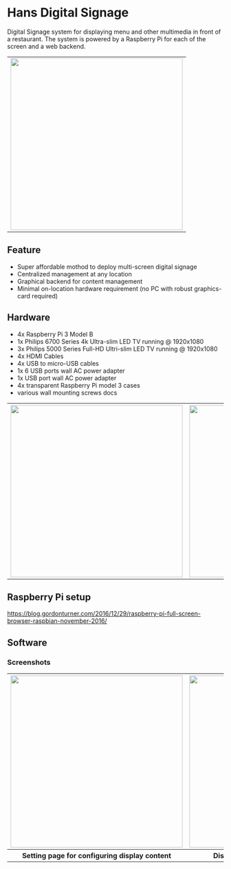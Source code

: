 # Hans Digital Signage

Digital Signage system for displaying menu and other multimedia in front of a restaurant. The system is powered by a Raspberry Pi for each of the screen and a web backend. 

<table style="width:100%">
	<tr>
		<td align="center">
			<image src="https://ivanplex.github.io/HANS_Notice_board/images/store_front_1.jpg" height="400px"/>
		</td>
	</tr>
</table>

## Feature

- Super affordable mothod to deploy multi-screen digital signage
- Centralized management at any location
- Graphical backend for content management 
- Minimal on-location hardware requirement (no PC with robust graphics-card required)

## Hardware

- 4x Raspberry Pi 3 Model B
- 1x Philips 6700 Series 4k Ultra-slim LED TV running @ 1920x1080
- 3x Philips 5000 Series Full-HD Ultri-slim LED TV running @ 1920x1080
- 4x HDMI Cables
- 4x USB to micro-USB cables
- 1x 6 USB ports wall AC power adapter
- 1x USB port wall AC power adapter
- 4x transparent Raspberry Pi model 3 cases
- various wall mounting screws docs


<table style="width:100%">
  <tr>
    <th align="center">
    	<image src="https://ivanplex.github.io/HANS_Notice_board/images/wires_1.jpg" height="400px"/>
    </th>
    <th align="center">
    	<image src="https://ivanplex.github.io/HANS_Notice_board/images/wires_2.jpg" height="400px"/>
    </th> 
  </tr>
</table>


## Raspberry Pi setup
https://blog.gordonturner.com/2016/12/29/raspberry-pi-full-screen-browser-raspbian-november-2016/


## Software

### Screenshots

<table style="width:100%">
  <tr>
    <th align="center">
    	<image src="https://ivanplex.github.io/HANS_Notice_board/images/web_setting.png" height="400px"/>
    </th>
    <th align="center">
    	<image src="https://ivanplex.github.io/HANS_Notice_board/images/web_display.png" height="400px"/>
    </th> 
  </tr>
  <tr>
    <th align="center">
    	Setting page for configuring display content
    </th>
    <th align="center">
    	Display on page with content scaling
    </th> 
  </tr>
</table>
